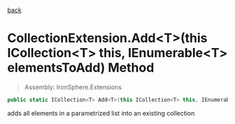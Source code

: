 ﻿

[back](/IronSphere.Extensions/types/CollectionExtension)

# CollectionExtension.Add&lt;T&gt;(this ICollection&lt;T&gt; this, IEnumerable&lt;T&gt; elementsToAdd) Method

> Assembly: IronSphere.Extensions

```csharp
public static ICollection<T> Add<T>(this ICollection<T> this, IEnumerable<T> elementsToAdd);
```

adds all elements in a parametrized list into an existing collection

 
